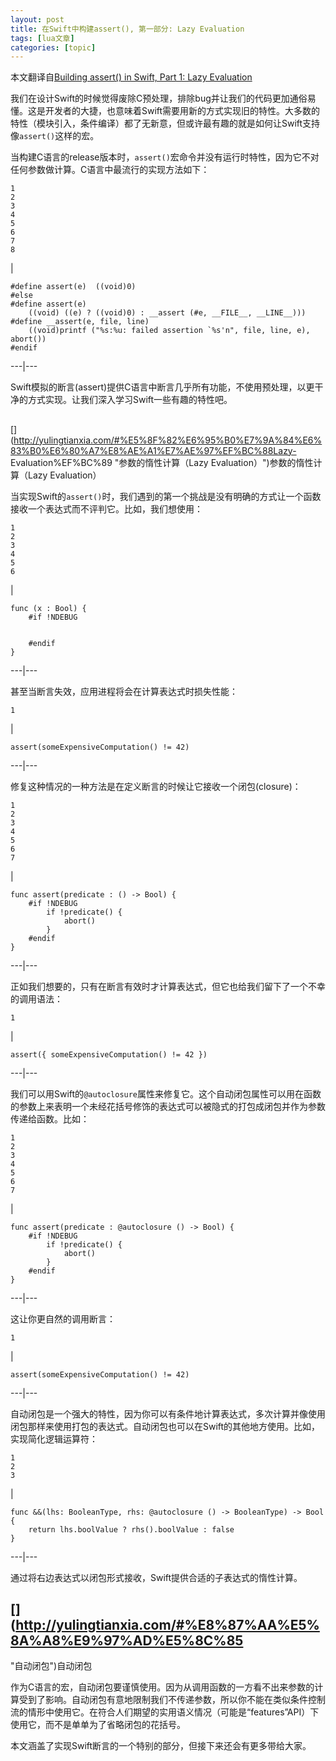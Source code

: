 ```yaml
---
layout: post
title: 在Swift中构建assert(), 第一部分: Lazy Evaluation 
tags: [lua文章]
categories: [topic]
---
```

本文翻译自[Building assert() in Swift, Part 1: Lazy
Evaluation](https://developer.apple.com/swift/blog/?id=4)

我们在设计Swift的时候觉得废除C预处理，排除bug并让我们的代码更加通俗易懂。这是开发者的大捷，也意味着Swift需要用新的方式实现旧的特性。大多数的特性（模块引入，条件编译）都了无新意，但或许最有趣的就是如何让Swift支持像`assert()`这样的宏。

当构建C语言的release版本时，`assert()`宏命令并没有运行时特性，因为它不对任何参数做计算。C语言中最流行的实现方法如下：

    
    
    1  
    2  
    3  
    4  
    5  
    6  
    7  
    8  
    

|

    
    
      
    #define assert(e)  ((void)0)  
    #else  
    #define assert(e)    
    	((void) ((e) ? ((void)0) : __assert (#e, __FILE__, __LINE__)))  
    #define __assert(e, file, line)   
    	((void)printf ("%s:%u: failed assertion `%s'n", file, line, e), abort())  
    #endif  
      
  
---|---  
  
Swift模拟的断言(assert)提供C语言中断言几乎所有功能，不使用预处理，以更干净的方式实现。让我们深入学习Swift一些有趣的特性吧。

##
[](http://yulingtianxia.com/#%E5%8F%82%E6%95%B0%E7%9A%84%E6%83%B0%E6%80%A7%E8%AE%A1%E7%AE%97%EF%BC%88Lazy-
Evaluation%EF%BC%89 "参数的惰性计算（Lazy Evaluation）")参数的惰性计算（Lazy Evaluation）

当实现Swift的`assert()`时，我们遇到的第一个挑战是没有明确的方式让一个函数接收一个表达式而不评判它。比如，我们想使用：

    
    
    1  
    2  
    3  
    4  
    5  
    6  
    

|

    
    
    func (x : Bool) {  
    	#if !NDEBUG  
      
    		  
    	#endif  
    }  
      
  
---|---  
  
甚至当断言失效，应用进程将会在计算表达式时损失性能：

    
    
    1  
    

|

    
    
    assert(someExpensiveComputation() != 42)  
      
  
---|---  
  
修复这种情况的一种方法是在定义断言的时候让它接收一个闭包(closure)：

    
    
    1  
    2  
    3  
    4  
    5  
    6  
    7  
    

|

    
    
    func assert(predicate : () -> Bool) {  
    	#if !NDEBUG  
    		if !predicate() {  
    			abort()  
    		}  
    	#endif  
    }  
      
  
---|---  
  
正如我们想要的，只有在断言有效时才计算表达式，但它也给我们留下了一个不幸的调用语法：

    
    
    1  
    

|

    
    
    assert({ someExpensiveComputation() != 42 })  
      
  
---|---  
  
我们可以用Swift的`@autoclosure`属性来修复它。这个自动闭包属性可以用在函数的参数上来表明一个未经花括号修饰的表达式可以被隐式的打包成闭包并作为参数传递给函数。比如：

    
    
    1  
    2  
    3  
    4  
    5  
    6  
    7  
    

|

    
    
    func assert(predicate : @autoclosure () -> Bool) {  
    	#if !NDEBUG  
    		if !predicate() {  
    			abort()  
    		}  
    	#endif  
    }  
      
  
---|---  
  
这让你更自然的调用断言：

    
    
    1  
    

|

    
    
    assert(someExpensiveComputation() != 42)  
      
  
---|---  
  
自动闭包是一个强大的特性，因为你可以有条件地计算表达式，多次计算并像使用闭包那样来使用打包的表达式。自动闭包也可以在Swift的其他地方使用。比如，实现简化逻辑运算符：

    
    
    1  
    2  
    3  
    

|

    
    
    func &&(lhs: BooleanType, rhs: @autoclosure () -> BooleanType) -> Bool {  
    	return lhs.boolValue ? rhs().boolValue : false  
    }  
      
  
---|---  
  
通过将右边表达式以闭包形式接收，Swift提供合适的子表达式的惰性计算。

##  [](http://yulingtianxia.com/#%E8%87%AA%E5%8A%A8%E9%97%AD%E5%8C%85
"自动闭包")自动闭包

作为C语言的宏，自动闭包要谨慎使用。因为从调用函数的一方看不出来参数的计算受到了影响。自动闭包有意地限制我们不传递参数，所以你不能在类似条件控制流的情形中使用它。在符合人们期望的实用语义情况（可能是“features”API）下使用它，而不是单单为了省略闭包的花括号。

本文涵盖了实现Swift断言的一个特别的部分，但接下来还会有更多带给大家。
